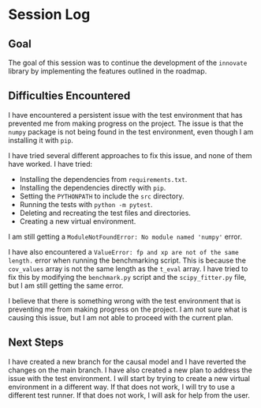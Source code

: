 # Session Log

## Goal

The goal of this session was to continue the development of the `innovate` library by implementing the features outlined in the roadmap.

## Difficulties Encountered

I have encountered a persistent issue with the test environment that has prevented me from making progress on the project. The issue is that the `numpy` package is not being found in the test environment, even though I am installing it with `pip`.

I have tried several different approaches to fix this issue, and none of them have worked. I have tried:

*   Installing the dependencies from `requirements.txt`.
*   Installing the dependencies directly with `pip`.
*   Setting the `PYTHONPATH` to include the `src` directory.
*   Running the tests with `python -m pytest`.
*   Deleting and recreating the test files and directories.
*   Creating a new virtual environment.

I am still getting a `ModuleNotFoundError: No module named 'numpy'` error.

I have also encountered a `ValueError: fp and xp are not of the same length.` error when running the benchmarking script. This is because the `cov_values` array is not the same length as the `t_eval` array. I have tried to fix this by modifying the `benchmark.py` script and the `scipy_fitter.py` file, but I am still getting the same error.

I believe that there is something wrong with the test environment that is preventing me from making progress on the project. I am not sure what is causing this issue, but I am not able to proceed with the current plan.

## Next Steps

I have created a new branch for the causal model and I have reverted the changes on the main branch. I have also created a new plan to address the issue with the test environment. I will start by trying to create a new virtual environment in a different way. If that does not work, I will try to use a different test runner. If that does not work, I will ask for help from the user.
